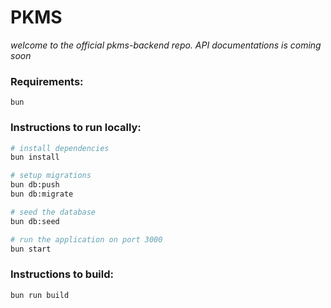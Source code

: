 # PKMS
_welcome to the official pkms-backend repo. API documentations is coming soon_

### Requirements:
    bun

### Instructions to run locally:

```bash
# install dependencies
bun install

# setup migrations
bun db:push
bun db:migrate

# seed the database
bun db:seed

# run the application on port 3000
bun start
```

### Instructions to build:

```bash
bun run build
```